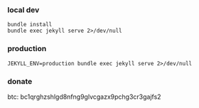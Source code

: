 ### local dev
```
bundle install
bundle exec jekyll serve 2>/dev/null
```

### production
```
JEKYLL_ENV=production bundle exec jekyll serve 2>/dev/null
```

### donate
btc: bc1qrghzshlgd8nfng9glvcgazx9pchg3cr3gajfs2
